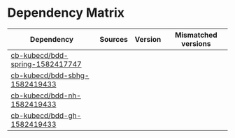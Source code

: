 # Dependency Matrix

Dependency | Sources | Version | Mismatched versions
---------- | ------- | ------- | -------------------
[cb-kubecd/bdd-spring-1582417747](https://github.com/cb-kubecd/bdd-spring-1582417747.git) |  | []() | 
[cb-kubecd/bdd-sbhg-1582419433](https://github.com/cb-kubecd/bdd-sbhg-1582419433.git) |  | []() | 
[cb-kubecd/bdd-nh-1582419433](https://github.com/cb-kubecd/bdd-nh-1582419433.git) |  | []() | 
[cb-kubecd/bdd-gh-1582419433](https://github.com/cb-kubecd/bdd-gh-1582419433.git) |  | []() | 
